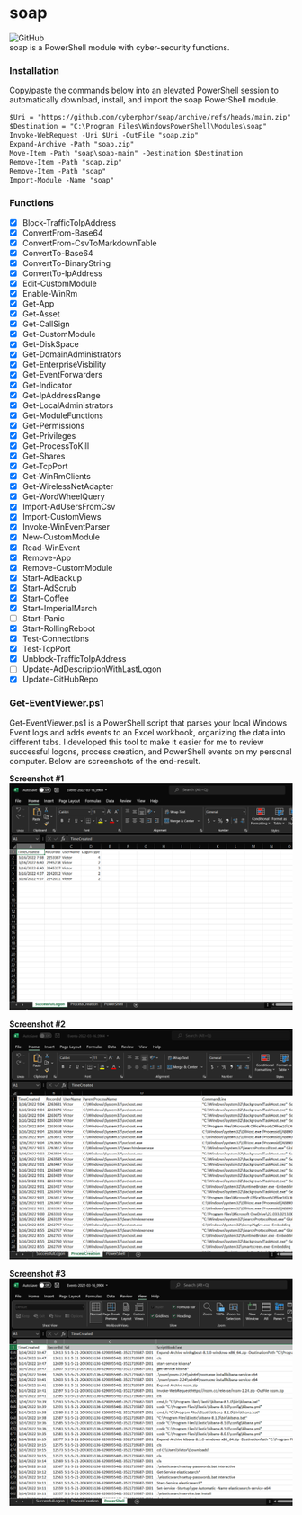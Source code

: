 # soap
![GitHub](https://img.shields.io/github/license/cyberphor/soap)  
soap is a PowerShell module with cyber-security functions.

### Installation
Copy/paste the commands below into an elevated PowerShell session to automatically download, install, and import the soap PowerShell module.
```pwsh
$Uri = "https://github.com/cyberphor/soap/archive/refs/heads/main.zip"
$Destination = "C:\Program Files\WindowsPowerShell\Modules\soap"
Invoke-WebRequest -Uri $Uri -OutFile "soap.zip"
Expand-Archive -Path "soap.zip"
Move-Item -Path "soap\soap-main" -Destination $Destination
Remove-Item -Path "soap.zip"
Remove-Item -Path "soap"
Import-Module -Name "soap"
```

### Functions
- [x] Block-TrafficToIpAddress
- [x] ConvertFrom-Base64
- [x] ConvertFrom-CsvToMarkdownTable
- [x] ConvertTo-Base64
- [x] ConvertTo-BinaryString
- [x] ConvertTo-IpAddress
- [x] Edit-CustomModule
- [x] Enable-WinRm
- [x] Get-App
- [x] Get-Asset
- [x] Get-CallSign
- [x] Get-CustomModule
- [x] Get-DiskSpace
- [x] Get-DomainAdministrators
- [x] Get-EnterpriseVisbility
- [x] Get-EventForwarders
- [x] Get-Indicator
- [x] Get-IpAddressRange
- [x] Get-LocalAdministrators
- [x] Get-ModuleFunctions
- [x] Get-Permissions
- [x] Get-Privileges
- [x] Get-ProcessToKill
- [x] Get-Shares
- [x] Get-TcpPort
- [x] Get-WinRmClients
- [x] Get-WirelessNetAdapter
- [x] Get-WordWheelQuery
- [x] Import-AdUsersFromCsv
- [x] Import-CustomViews
- [x] Invoke-WinEventParser
- [x] New-CustomModule
- [x] Read-WinEvent
- [x] Remove-App
- [x] Remove-CustomModule
- [x] Start-AdBackup
- [x] Start-AdScrub
- [x] Start-Coffee
- [x] Start-ImperialMarch
- [ ] Start-Panic
- [x] Start-RollingReboot
- [x] Test-Connections
- [x] Test-TcpPort
- [x] Unblock-TrafficToIpAddress
- [ ] Update-AdDescriptionWithLastLogon
- [x] Update-GitHubRepo

### Get-EventViewer.ps1
Get-EventViewer.ps1 is a PowerShell script that parses your local Windows Event logs and adds events to an Excel workbook, organizing the data into different tabs. I developed this tool to make it easier for me to review successful logons, process creation, and PowerShell events on my personal computer. Below are screenshots of the end-result.

**Screenshot #1**
![Screenshot1](/Screenshots/Screenshot1.PNG)

**Screenshot #2**
![Screenshot2](/Screenshots/Screenshot2.PNG)

**Screenshot #3**
![Screenshot3](/Screenshots/Screenshot3.PNG)
